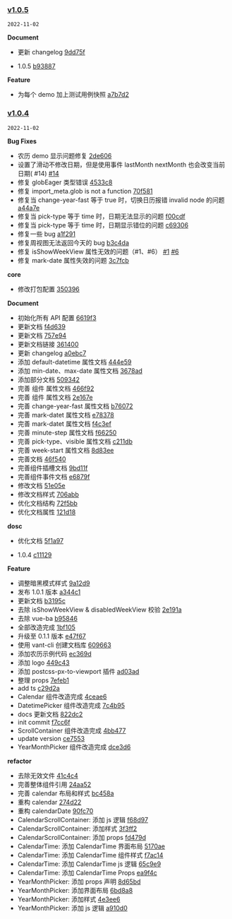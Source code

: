 ### [v1.0.5](https://github.com/TangSY/vue3-hash-calendar/compare/v1.0.4...v1.0.5)

`2022-11-02`

**Document**

- 更新 changelog [9dd75f](https://github.com/TangSY/vue3-hash-calendar/commit/9dd75f216b9ab6c0362b1c2f3893b6c23a7d1df5)

- 1.0.5 [b93887](https://github.com/TangSY/vue3-hash-calendar/commit/b9388729b42d7fbea1783a3615d4e56dbad9fdfc)

**Feature**

- 为每个 demo 加上测试用例快照 [a7b7d2](https://github.com/TangSY/vue3-hash-calendar/commit/a7b7d23a04b95ea0e9317cf643d557b8594e3e86)

### [v1.0.4](https://github.com/TangSY/vue3-hash-calendar/compare/f7cc6f9b92fb2176262c0badbf878736be779159...v1.0.4)

`2022-11-02`

**Bug Fixes**

- 农历 demo 显示问题修复 [2de606](https://github.com/TangSY/vue3-hash-calendar/commit/2de606bf02b38e9df280b30fc3f293cd46b179ca)
- 设置了滑动不修改日期，但是使用事件 lastMonth nextMonth 也会改变当前日期( #14) [#14](https://github.com/TangSY/vue3-hash-calendar/issues/14)
- 修复 globEager 类型错误 [4533c8](https://github.com/TangSY/vue3-hash-calendar/commit/4533c89851447b9b2bf91e7b778181d2c5e2aa5c)
- 修复 import_meta.glob is not a function [70f581](https://github.com/TangSY/vue3-hash-calendar/commit/70f58111fe024d097c5e403fea98f6364939bd0b)
- 修复当 change-year-fast 等于 true 时，切换日历报错 invalid node 的问题 [a44a7e](https://github.com/TangSY/vue3-hash-calendar/commit/a44a7eb1f32bba28cd00bd33c082a523fd158bd9)
- 修复当 pick-type 等于 time 时，日期无法显示的问题 [f00cdf](https://github.com/TangSY/vue3-hash-calendar/commit/f00cdf60cc9e50582b298f7ec0bd5fb631677986)
- 修复当 pick-type 等于 time 时，日期显示错位的问题 [c69306](https://github.com/TangSY/vue3-hash-calendar/commit/c69306e63604e272dbc66c0a04d7ae1e5f4d2123)
- 修复一些 bug [a1f291](https://github.com/TangSY/vue3-hash-calendar/commit/a1f29164283a2ddafe63e96c307c1afbe677d5c1)
- 修复周视图无法返回今天的 bug [b3c4da](https://github.com/TangSY/vue3-hash-calendar/commit/b3c4da7658835f3b4dbfd5b7779128eaf76aad3c)
- 修复 isShowWeekView 属性无效的问题（#1、#6） [#1](https://github.com/TangSY/vue3-hash-calendar/issues/1) [#6](https://github.com/TangSY/vue3-hash-calendar/issues/6)
- 修复 mark-date 属性失效的问题 [3c7fcb](https://github.com/TangSY/vue3-hash-calendar/commit/3c7fcb25cf8533003cdb155dbc1c3e1a5c718358)

**core**

- 修改打包配置 [350396](https://github.com/TangSY/vue3-hash-calendar/commit/35039677e1d8e45f7808c657938334553468e802)

**Document**

- 初始化所有 API 配置 [6619f3](https://github.com/TangSY/vue3-hash-calendar/commit/6619f3d2d78118fa6667aa36579d9a7bb3d1e613)
- 更新文档 [f4d639](https://github.com/TangSY/vue3-hash-calendar/commit/f4d639da41c942d47acc5689b3266baf60caf789)
- 更新文档 [757e94](https://github.com/TangSY/vue3-hash-calendar/commit/757e94d2542ea86745e4e8bb6f90b10e364d5997)
- 更新文档链接 [361400](https://github.com/TangSY/vue3-hash-calendar/commit/361400e006bb5ed4077b990203da4b4c263828ea)
- 更新 changelog [a0ebc7](https://github.com/TangSY/vue3-hash-calendar/commit/a0ebc73226ebdb357457bb5bc651e53f2392e8df)
- 添加 default-datetime 属性文档 [444e59](https://github.com/TangSY/vue3-hash-calendar/commit/444e594fe88c8bb6167f8ec70130a2d57a262575)
- 添加 min-date、max-date 属性文档 [3678ad](https://github.com/TangSY/vue3-hash-calendar/commit/3678adf31f374ea5000d0e6b36cc3d1bc9aa287e)
- 添加部分文档 [509342](https://github.com/TangSY/vue3-hash-calendar/commit/50934256576995e0d1594b3516add2c854baf4e0)
- 完善 组件 属性文档 [466f92](https://github.com/TangSY/vue3-hash-calendar/commit/466f92bb847842dfd932e5a0d3fb887491c0fede)
- 完善 组件 属性文档 [2e167e](https://github.com/TangSY/vue3-hash-calendar/commit/2e167ec612777ead1c5eae972bfbb8aabc361571)
- 完善 change-year-fast 属性文档 [b76072](https://github.com/TangSY/vue3-hash-calendar/commit/b76072e751487f3f91773c35f64ee561ff383b75)
- 完善 mark-datet 属性文档 [e78378](https://github.com/TangSY/vue3-hash-calendar/commit/e7837824c5d1feb0ecd117c294bd5c352b8efd9a)
- 完善 mark-datet 属性文档 [f4c3ef](https://github.com/TangSY/vue3-hash-calendar/commit/f4c3efa2e11dfdfbff4cf7ef35c722ee5bb81a86)
- 完善 minute-step 属性文档 [f66250](https://github.com/TangSY/vue3-hash-calendar/commit/f662508b65d8420bee636e78c9a8129a031388be)
- 完善 pick-type、visible 属性文档 [c211db](https://github.com/TangSY/vue3-hash-calendar/commit/c211db4b71f84955409519ca5e4c040d83950315)
- 完善 week-start 属性文档 [8d83ee](https://github.com/TangSY/vue3-hash-calendar/commit/8d83ee924d41a6d6a44d418f667cece6a097bf88)
- 完善文档 [46f540](https://github.com/TangSY/vue3-hash-calendar/commit/46f5400260a598e81a2b3d42dde8703cca32b678)
- 完善组件插槽文档 [9bd11f](https://github.com/TangSY/vue3-hash-calendar/commit/9bd11fa881191bf0b48aa32a4cf59997c0de89c9)
- 完善组件事件文档 [e6879f](https://github.com/TangSY/vue3-hash-calendar/commit/e6879f2f4ffbea38f7335213e483712d5fc95fd2)
- 修改文档 [51e05e](https://github.com/TangSY/vue3-hash-calendar/commit/51e05e78fbdc1be22464c1df397de5425591310f)
- 修改文档样式 [706abb](https://github.com/TangSY/vue3-hash-calendar/commit/706abbd45862cbe046917132e599a4511035cd29)
- 优化文档结构 [72f5bb](https://github.com/TangSY/vue3-hash-calendar/commit/72f5bb374a35de9a000fffa82a50657511ee271a)
- 优化文档属性 [121d18](https://github.com/TangSY/vue3-hash-calendar/commit/121d18916efdb67b6a275cbaa498d779269134c3)

**dosc**

- 优化文档 [5f1a97](https://github.com/TangSY/vue3-hash-calendar/commit/5f1a9790886c3c1c296ca7f9ef6bd8424ff8a44a)

- 1.0.4 [c11129](https://github.com/TangSY/vue3-hash-calendar/commit/c11129ac59c274bfb43412d1796d83765bc769a5)

**Feature**

- 调整暗黑模式样式 [9a12d9](https://github.com/TangSY/vue3-hash-calendar/commit/9a12d999b9c868eb0df2d081bbafb8dc5b158309)
- 发布 1.0.1 版本 [a344c1](https://github.com/TangSY/vue3-hash-calendar/commit/a344c1ad15e0e843113af71639a9f14fbde1f87c)
- 更新文档 [b3195c](https://github.com/TangSY/vue3-hash-calendar/commit/b3195c91a87990d4f710c4685f449251292c8446)
- 去除 isShowWeekView & disabledWeekView 校验 [2e191a](https://github.com/TangSY/vue3-hash-calendar/commit/2e191ad292a95d572f5e810011712ff1f4784116)
- 去除 vue-ba [b95846](https://github.com/TangSY/vue3-hash-calendar/commit/b958465e26857b0de4bc68d62cb5836efc368d9a)
- 全部改造完成 [1bf105](https://github.com/TangSY/vue3-hash-calendar/commit/1bf105d8f45a82caf35584c2c54f27cd75aa4eac)
- 升级至 0.1.1 版本 [e47f67](https://github.com/TangSY/vue3-hash-calendar/commit/e47f677461d1cc5595ff9e086636fc86071ba003)
- 使用 vant-cli 创建文档库 [609663](https://github.com/TangSY/vue3-hash-calendar/commit/60966353ece58a6d4a3ca37cd66a243f69c86612)
- 添加农历示例代码 [ec369d](https://github.com/TangSY/vue3-hash-calendar/commit/ec369d6096e4517eca52bb8ca9b8fedd08e77dda)
- 添加 logo [449c43](https://github.com/TangSY/vue3-hash-calendar/commit/449c43e361b8fc649460609e293e6cec046b85c8)
- 添加 postcss-px-to-viewport 插件 [ad03ad](https://github.com/TangSY/vue3-hash-calendar/commit/ad03ad3b88435955bd2808788d48dfb2d0647886)
- 整理 props [7efeb1](https://github.com/TangSY/vue3-hash-calendar/commit/7efeb1c0333b4359c0efb138433e721da2abf362)
- add ts [c29d2a](https://github.com/TangSY/vue3-hash-calendar/commit/c29d2ae317e9c4559cd823cd850df01adc2c1f87)
- Calendar 组件改造完成 [4ceae6](https://github.com/TangSY/vue3-hash-calendar/commit/4ceae69ce9d8bb33d93960c7f0c98cf91d7cd904)
- DatetimePicker 组件改造完成 [7c4b95](https://github.com/TangSY/vue3-hash-calendar/commit/7c4b9544319a0ebb69468d4a1f2d479db8792506)
- docs 更新文档 [822dc2](https://github.com/TangSY/vue3-hash-calendar/commit/822dc20b3d0692cb93876830eb9dcec395340cc0)
- init commit [f7cc6f](https://github.com/TangSY/vue3-hash-calendar/commit/f7cc6f9b92fb2176262c0badbf878736be779159)
- ScrollContainer 组件改造完成 [4bb477](https://github.com/TangSY/vue3-hash-calendar/commit/4bb4779a8942bc4c1109b03dd01af359a22a0884)
- update version [ce7553](https://github.com/TangSY/vue3-hash-calendar/commit/ce7553fb90cde79b6ade66e7c4887262615d2f0e)
- YearMonthPicker 组件改造完成 [dce3d6](https://github.com/TangSY/vue3-hash-calendar/commit/dce3d68107d37192fffe5fd69926bb08a32c7783)

**refactor**

- 去除无效文件 [41c4c4](https://github.com/TangSY/vue3-hash-calendar/commit/41c4c429d3b51e4c4113dc3f49b3d55332363c5b)
- 完善整体组件引用 [24aa52](https://github.com/TangSY/vue3-hash-calendar/commit/24aa52e944e2172a86526dc078238499e20bc74b)
- 完善 calendar 布局和样式 [bc458a](https://github.com/TangSY/vue3-hash-calendar/commit/bc458adf38f9c7f0ffb91867b5f480fdf52e6d25)
- 重构 calendar [274d22](https://github.com/TangSY/vue3-hash-calendar/commit/274d2260245e72223cd4c8ffb4068729a396f167)
- 重构 calendarDate [90fc70](https://github.com/TangSY/vue3-hash-calendar/commit/90fc70ea515beece39150e2d6e33ff7d54d18288)
- CalendarScrollContainer: 添加 js 逻辑 [f68d97](https://github.com/TangSY/vue3-hash-calendar/commit/f68d97ea9ecdfd8efeca4bb46693b1c0215dc13e)
- CalendarScrollContainer: 添加样式 [3f3ff2](https://github.com/TangSY/vue3-hash-calendar/commit/3f3ff2698bf1c77de8b7a2f57262cbadec32bd2e)
- CalendarScrollContainer: 添加 props [fd479d](https://github.com/TangSY/vue3-hash-calendar/commit/fd479dbb91bdc1a7b7ef739287e5be0abab5cb93)
- CalendarTime: 添加 CalendarTime 界面布局 [5170ae](https://github.com/TangSY/vue3-hash-calendar/commit/5170aebb38290b259b76ed73b8713755cd543328)
- CalendarTime: 添加 CalendarTime 组件样式 [f7ac14](https://github.com/TangSY/vue3-hash-calendar/commit/f7ac14685d17a9ee0f57c6145d23d49afba2e33a)
- CalendarTime: 添加 CalendarTime js 逻辑 [65c9e9](https://github.com/TangSY/vue3-hash-calendar/commit/65c9e9ddd047c0d37a4f599565cee9e31c0974f3)
- CalendarTime: 添加 CalendarTime Props [ea9f4c](https://github.com/TangSY/vue3-hash-calendar/commit/ea9f4cca43ead1e55fca19a07043aa5e20dea527)
- YearMonthPicker: 添加 props 声明 [8d65bd](https://github.com/TangSY/vue3-hash-calendar/commit/8d65bd682445da7d106fcdbce91da406128e7a20)
- YearMonthPicker: 添加界面布局 [6bd8a8](https://github.com/TangSY/vue3-hash-calendar/commit/6bd8a81953921ced97e87dc3f2148048c5525985)
- YearMonthPicker: 添加样式 [4e3ee6](https://github.com/TangSY/vue3-hash-calendar/commit/4e3ee692dd8e4b2954335c984bcbb19d8a37aef2)
- YearMonthPicker: 添加 js 逻辑 [a910d0](https://github.com/TangSY/vue3-hash-calendar/commit/a910d0fa9614e615117fa07ca8262d4e7653390f)
